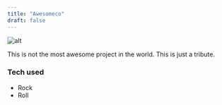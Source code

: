 ```yaml
---
title: "Awesomeco"
draft: false
---
```


![alt](/awesome.jpg)

This is not the most awesome project in the world. This is just a tribute.

### Tech used

* Rock
* Roll
